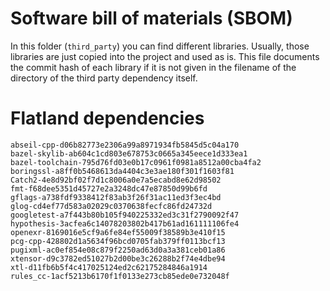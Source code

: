 # Software bill of materials (SBOM)

In this folder (`third_party`) you can find different libraries.
Usually, those libraries are just copied into the project and used as is.
This file documents the commit hash of each library if it is not given in the filename of the directory of the third party dependency itself.


# Flatland dependencies

```text
abseil-cpp-d06b82773e2306a99a8971934fb5845d5c04a170
bazel-skylib-ab604c1cd803e678753c0665a345eece1d333ea1
bazel-toolchain-795d76fd03e0b17c0961f0981a8512a00cba4fa2
boringssl-a8ff0b5468613da4404c3e3ae180f301f1603f81
Catch2-4e8d92bf02f7d1c8006a0e7a5ecabd8e62d98502
fmt-f68dee5351d45727e2a3248dc47e87850d99b6fd
gflags-a738fdf9338412f83ab3f26f31ac11ed3f3ec4bd
glog-cd4ef77d583a02029c0370638fecfc86fd24732d
googletest-a7f443b80b105f940225332ed3c31f2790092f47
hypothesis-3acfea6c14078203802b417b61ad161111106fe4
openexr-8169016e5cf9a6fe84ef55009f38589b3e410f15
pcg-cpp-428802d1a5634f96bcd0705fab379ff0113bcf13
pugixml-ac0ef854e08c879f2250ad63d0a3a381ceb01a86
xtensor-d9c3782ed51027b2d00be3c26288b2f74e4dbe94
xtl-d11fb6b5f4c417025124ed2c62175284846a1914
rules_cc-1acf5213b6170f1f0133e273cb85ede0e732048f
```

